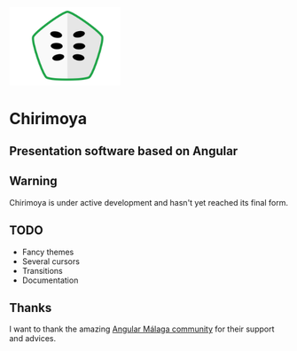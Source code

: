 <img src="img/chirimoya.svg" width="200">

# Chirimoya
## Presentation software based on Angular


## Warning

Chirimoya is under active development and hasn't yet reached its final form.

## TODO

* Fancy themes
* Several cursors
* Transitions
* Documentation

## Thanks

I want to thank the amazing [Angular Málaga community](https://www.meetup.com/es-ES/Angular-Malaga/) for their support and advices.
